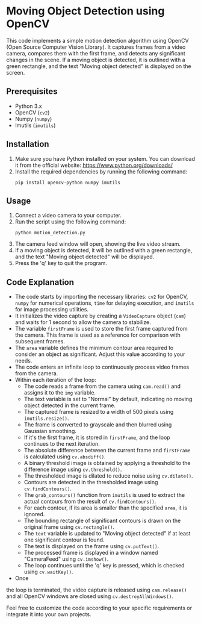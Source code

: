 # Moving Object Detection using OpenCV

This code implements a simple motion detection algorithm using OpenCV (Open Source Computer Vision Library). It captures frames from a video camera, compares them with the first frame, and detects any significant changes in the scene. If a moving object is detected, it is outlined with a green rectangle, and the text "Moving object detected" is displayed on the screen.
 
## Prerequisites
- Python 3.x
- OpenCV (`cv2`)
- Numpy (`numpy`)
- Imutils (`imutils`)

## Installation
1. Make sure you have Python installed on your system. You can download it from the official website: https://www.python.org/downloads/
2. Install the required dependencies by running the following command:
   ```
   pip install opencv-python numpy imutils
   ```

## Usage
1. Connect a video camera to your computer.
2. Run the script using the following command:
   ```
   python motion_detection.py
   ```
3. The camera feed window will open, showing the live video stream.
4. If a moving object is detected, it will be outlined with a green rectangle, and the text "Moving object detected" will be displayed.
5. Press the 'q' key to quit the program.

## Code Explanation
- The code starts by importing the necessary libraries: `cv2` for OpenCV, `numpy` for numerical operations, `time` for delaying execution, and `imutils` for image processing utilities.
- It initializes the video capture by creating a `VideoCapture` object (`cam`) and waits for 1 second to allow the camera to stabilize.
- The variable `firstFrame` is used to store the first frame captured from the camera. This frame is used as a reference for comparison with subsequent frames.
- The `area` variable defines the minimum contour area required to consider an object as significant. Adjust this value according to your needs.
- The code enters an infinite loop to continuously process video frames from the camera.
- Within each iteration of the loop:
  - The code reads a frame from the camera using `cam.read()` and assigns it to the `img` variable.
  - The text variable is set to "Normal" by default, indicating no moving object detected in the current frame.
  - The captured frame is resized to a width of 500 pixels using `imutils.resize()`.
  - The frame is converted to grayscale and then blurred using Gaussian smoothing.
  - If it's the first frame, it is stored in `firstFrame`, and the loop continues to the next iteration.
  - The absolute difference between the current frame and `firstFrame` is calculated using `cv.absdiff()`.
  - A binary threshold image is obtained by applying a threshold to the difference image using `cv.threshold()`.
  - The thresholded image is dilated to reduce noise using `cv.dilate()`.
  - Contours are detected in the thresholded image using `cv.findContours()`.
  - The `grab_contours()` function from `imutils` is used to extract the actual contours from the result of `cv.findContours()`.
  - For each contour, if its area is smaller than the specified `area`, it is ignored.
  - The bounding rectangle of significant contours is drawn on the original frame using `cv.rectangle()`.
  - The `text` variable is updated to "Moving object detected" if at least one significant contour is found.
  - The text is displayed on the frame using `cv.putText()`.
  - The processed frame is displayed in a window named "CameraFeed" using `cv.imshow()`.
  - The loop continues until the 'q' key is pressed, which is checked using `cv.waitKey()`.
- Once

 the loop is terminated, the video capture is released using `cam.release()` and all OpenCV windows are closed using `cv.destroyAllWindows()`.

Feel free to customize the code according to your specific requirements or integrate it into your own projects.
